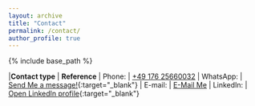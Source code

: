```yaml
---
layout: archive
title: "Contact"
permalink: /contact/
author_profile: true
---
```


{% include base_path %}


|**Contact type** | **Reference**
| Phone: | [+49 176 25660032](tel:+4917625660032)
| WhatsApp: | [Send Me a message!](https://wa.me/4917625660032){:target="_blank"}
| E-mail: | [E-Mail Me](mailto:career@schulz-artur.de)
| LinkedIn: | [Open LinkedIn profile](https://www.linkedin.com/in/artur-schulz-473817b8/ "Artur's linkedin profile"){:target="_blank"}
